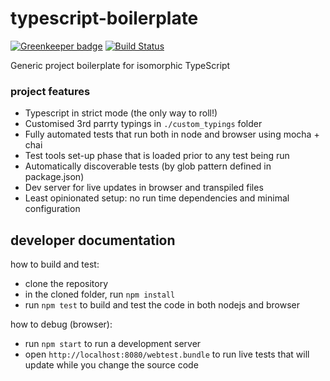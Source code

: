 # typescript-boilerplate

[![Greenkeeper badge](https://badges.greenkeeper.io/wix/typescript-boilerplate.svg)](https://greenkeeper.io/)
[![Build Status](https://travis-ci.org/wix/typescript-boilerplate.svg?branch=master)](https://travis-ci.org/wix/typescript-boilerplate)

Generic project boilerplate for isomorphic TypeScript

### project features
 - Typescript in strict mode (the only way to roll!)
 - Customised 3rd parrty typings in `./custom_typings` folder
 - Fully automated tests that run both in node and browser using mocha + chai
 - Test tools set-up phase that is loaded prior to any test being run
 - Automatically discoverable tests (by glob pattern defined in package.json)
 - Dev server for live updates in browser and transpiled files 
 - Least opinionated setup: no run time dependencies and minimal configuration

## developer documentation
how to build and test:
 - clone the repository
 - in the cloned folder, run `npm install`
 - run `npm test` to build and test the code in both nodejs and browser

how to debug (browser):
 - run `npm start` to run a development server
 - open `http://localhost:8080/webtest.bundle` to run live tests that will update while you change the source code


